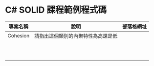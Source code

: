 # C# SOLID 課程範例程式碼

|專案名稱|說明|部落格網址|
|-|-|-|
|Cohesion|請指出這個類別的內聚特性為高還是低||
||||
||||
||||
||||
||||
||||
||||
||||
||||
||||
||||

